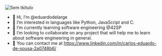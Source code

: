![Sem tkítulo](https://user-images.githubusercontent.com/78316076/119575047-c8fc9680-bd8c-11eb-80a3-07cee64d32f5.png)
- 👋 Hi, I’m @eduardodelarge
- 👀 I’m interested in languages like Python, JavaScript and C.
- 🌱 I’m currently learning software engineering @42SP
- 💞️ I’m looking to collaborate on any project that will help me to learn about software engineering in general.
- 📧 You can contact me at https://www.linkedin.com/in/carlos-eduardo-de-sousa-2a0748b6/

<!---
eduardodelarge/eduardodelarge is a ✨ special ✨ repository because its `README.md` (this file) appears on your GitHub profile.
You can click the Preview link to take a look at your changes.
--->
